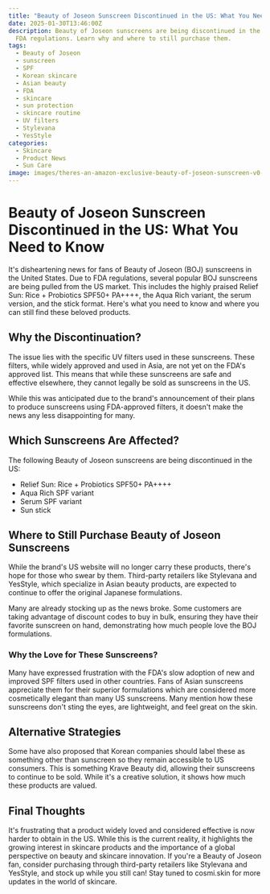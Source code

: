 ```yaml
---
title: "Beauty of Joseon Sunscreen Discontinued in the US: What You Need to Know"
date: 2025-01-30T13:46:00Z
description: Beauty of Joseon sunscreens are being discontinued in the US due to
  FDA regulations. Learn why and where to still purchase them.
tags:
  - Beauty of Joseon
  - sunscreen
  - SPF
  - Korean skincare
  - Asian beauty
  - FDA
  - skincare
  - sun protection
  - skincare routine
  - UV filters
  - Stylevana
  - YesStyle
categories:
  - Skincare
  - Product News
  - Sun Care
image: images/theres-an-amazon-exclusive-beauty-of-joseon-sunscreen-v0-0x3a20i4g3rd1.webp
---
```

# Beauty of Joseon Sunscreen Discontinued in the US: What You Need to Know

It's disheartening news for fans of Beauty of Joseon (BOJ) sunscreens in the United States. Due to FDA regulations, several popular BOJ sunscreens are being pulled from the US market. This includes the highly praised Relief Sun: Rice + Probiotics SPF50+ PA++++, the Aqua Rich variant, the serum version, and the stick format. Here's what you need to know and where you can still find these beloved products.

## Why the Discontinuation?

The issue lies with the specific UV filters used in these sunscreens. These filters, while widely approved and used in Asia, are not yet on the FDA's approved list. This means that while these sunscreens are safe and effective elsewhere, they cannot legally be sold as sunscreens in the US.

While this was anticipated due to the brand's announcement of their plans to produce sunscreens using FDA-approved filters, it doesn't make the news any less disappointing for many.

## Which Sunscreens Are Affected?

The following Beauty of Joseon sunscreens are being discontinued in the US:

*   Relief Sun: Rice + Probiotics SPF50+ PA++++
*   Aqua Rich SPF variant
*   Serum SPF variant
*   Sun stick

## Where to Still Purchase Beauty of Joseon Sunscreens

While the brand's US website will no longer carry these products, there's hope for those who swear by them. Third-party retailers like Stylevana and YesStyle, which specialize in Asian beauty products, are expected to continue to offer the original Japanese formulations.

Many are already stocking up as the news broke. Some customers are taking advantage of discount codes to buy in bulk, ensuring they have their favorite sunscreen on hand, demonstrating how much people love the BOJ formulations.

### Why the Love for These Sunscreens?

Many have expressed frustration with the FDA's slow adoption of new and improved SPF filters used in other countries. Fans of Asian sunscreens appreciate them for their superior formulations which are considered more cosmetically elegant than many US sunscreens. Many mention how these sunscreens don't sting the eyes, are lightweight, and feel great on the skin.

## Alternative Strategies

Some have also proposed that Korean companies should label these as something other than sunscreen so they remain accessible to US consumers. This is something Krave Beauty did, allowing their sunscreens to continue to be sold. While it's a creative solution, it shows how much these products are valued.

## Final Thoughts

It's frustrating that a product widely loved and considered effective is now harder to obtain in the US. While this is the current reality, it highlights the growing interest in skincare products and the importance of a global perspective on beauty and skincare innovation. If you're a Beauty of Joseon fan, consider purchasing through third-party retailers like Stylevana and YesStyle, and stock up while you still can! Stay tuned to cosmi.skin for more updates in the world of skincare.
